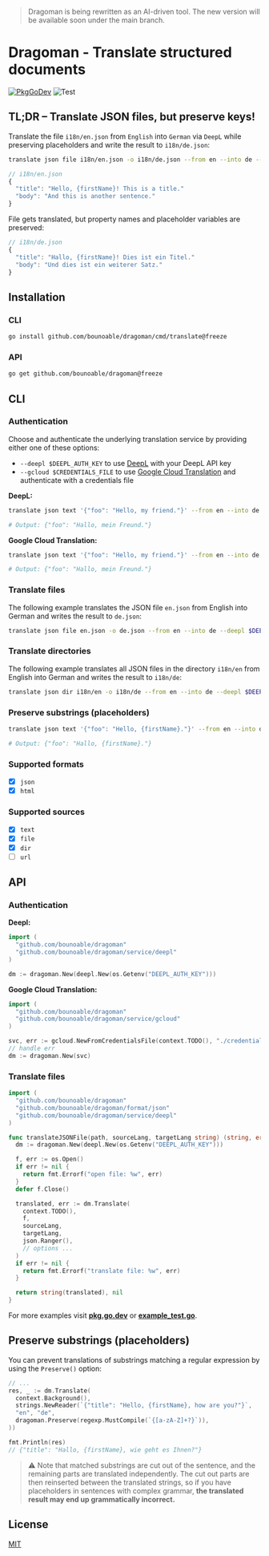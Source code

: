 > Dragoman is being rewritten as an AI-driven tool. The new version will be available soon under the main branch.

# Dragoman - Translate structured documents

[![PkgGoDev](https://pkg.go.dev/badge/github.com/bounoable/dragoman)](https://pkg.go.dev/github.com/bounoable/dragoman) ![Test](https://github.com/bounoable/dragoman/workflows/Test/badge.svg)

## TL;DR – Translate JSON files, but preserve keys!

Translate the file `i18n/en.json` from `English` into `German` via `DeepL` while preserving placeholders and write the result to `i18n/de.json`:

```sh
translate json file i18n/en.json -o i18n/de.json --from en --into de --preserve '{[a-zA-Z]+?}' --deepl $DEEPL_AUTH_KEY
```

```js
// i18n/en.json
{
  "title": "Hello, {firstName}! This is a title."
  "body": "And this is another sentence."
}
```

File gets translated, but property names and placeholder variables are preserved:

```js
// i18n/de.json
{
  "title": "Hallo, {firstName}! Dies ist ein Titel."
  "body": "Und dies ist ein weiterer Satz."
}
```

## Installation

### CLI

```sh
go install github.com/bounoable/dragoman/cmd/translate@freeze
```

### API

```sh
go get github.com/bounoable/dragoman@freeze
```

## CLI

### Authentication

Choose and authenticate the underlying translation service by providing either one of these options:

- `--deepl $DEEPL_AUTH_KEY` to use [DeepL](https://deepl.com) with your DeepL API key
- `--gcloud $CREDENTIALS_FILE` to use [Google Cloud Translation](https://cloud.google.com/translate) and authenticate with a credentials file

**DeepL:**
```sh
translate json text '{"foo": "Hello, my friend."}' --from en --into de --deepl $DEEPL_AUTH_KEY

# Output: {"foo": "Hallo, mein Freund."}
```

**Google Cloud Translation:**
```sh
translate json text '{"foo": "Hello, my friend."}' --from en --into de --gcloud ./credentials.json

# Output: {"foo": "Hallo, mein Freund."}
```

### Translate files

The following example translates the JSON file `en.json` from English into German and writes the result to `de.json`:

```sh
translate json file en.json -o de.json --from en --into de --deepl $DEEPL_AUTH_KEY
```

### Translate directories

The following example translates all JSON files in the directory `i18n/en` from English into German and writes the result to `i18n/de`:

```sh
translate json dir i18n/en -o i18n/de --from en --into de --deepl $DEEPL_AUTH_KEY
```

### Preserve substrings (placeholders)

```sh
translate json text '{"foo": "Hello, {firstName}."}' --from en --into de --preserve '{[a-zA-Z]+?}' --deepl $DEEPL_AUTH_KEY

# Output: {"foo": "Hallo, {firstName}."}
```

### Supported formats

- [x] `json`
- [x] `html`

### Supported sources

- [x] `text`
- [x] `file`
- [x] `dir`
- [ ] `url`

## API

### Authentication

**Deepl:**
```go
import (
  "github.com/bounoable/dragoman"
  "github.com/bounoable/dragoman/service/deepl"
)

dm := dragoman.New(deepl.New(os.Getenv("DEEPL_AUTH_KEY")))
```

**Google Cloud Translation:**
```go
import (
  "github.com/bounoable/dragoman"
  "github.com/bounoable/dragoman/service/gcloud"
)

svc, err := gcloud.NewFromCredentialsFile(context.TODO(), "./credentials.json")
// handle err
dm := dragoman.New(svc)
```

### Translate files

```go
import (
  "github.com/bounoable/dragoman"
  "github.com/bounoable/dragoman/format/json"
  "github.com/bounoable/dragoman/service/deepl"
)

func translateJSONFile(path, sourceLang, targetLang string) (string, error) {
  dm := dragoman.New(deepl.New(os.Getenv("DEEPL_AUTH_KEY")))

  f, err := os.Open()
  if err != nil {
    return fmt.Errorf("open file: %w", err)
  }
  defer f.Close()

  translated, err := dm.Translate(
    context.TODO(),
    f,
    sourceLang,
    targetLang,
    json.Ranger(),
    // options ...
  )
  if err != nil {
    return fmt.Errorf("translate file: %w", err)
  }

  return string(translated), nil
}
```

For more examples visit [**pkg.go.dev**](https://pkg.go.dev/github.com/bounoable/dragoman) or [**example_test.go**](./example_test.go).

## Preserve substrings (placeholders)

You can prevent translations of substrings matching a regular expression by using the `Preserve()` option:

```go
// ...
res, _ := dm.Translate(
  context.Background(),
  strings.NewReader(`{"title": "Hello, {firstName}, how are you?"}`,
  "en", "de",
  dragoman.Preserve(regexp.MustCompile(`{[a-zA-Z]+?}`)),
))

fmt.Println(res)
// {"title": "Hallo, {firstName}, wie geht es Ihnen?"}
```

> :warning: Note that matched substrings are cut out of the sentence, and the remaining parts are translated independently. The cut out parts are then reinserted between the translated strings, so if you have placeholders in sentences with complex grammar, **the translated result may end up grammatically incorrect.**

## License

[MIT](./LICENSE)
